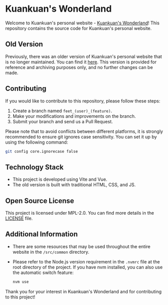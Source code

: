 
# Kuankuan's Wonderland

Welcome to Kuankuan's personal website - [Kuankuan&#39;s Wonderland](https://kuankuan2007.gitee.io/)! This repository contains the source code for Kuankuan's personal website.

## Old Version

Previously, there was an older version of Kuankuan's personal website that is no longer maintained. You can find it [here](https://gitee.com/kuankuan2007/website-old). This version is provided for reference and archiving purposes only, and no further changes can be made.

## Contributing

If you would like to contribute to this repository, please follow these steps:

1. Create a branch named `feet_(user)_(feature)`.
2. Make your modifications and improvements on the branch.
3. Submit your branch and send us a Pull Request.

Please note that to avoid conflicts between different platforms, it is strongly recommended to ensure git ignores case sensitivity. You can set it up by using the following command:

```bash
git config core.ignorecase false
```

## Technology Stack

- This project is developed using Vite and Vue.
- The old version is built with traditional HTML, CSS, and JS.

## Open Source License

This project is licensed under MPL-2.0. You can find more details in the [LICENSE](./LICENSE) file.

## Additional Information

- There are some resources that may be used throughout the entire website in the `/src/common` directory.
- Please refer to the Node.js version requirement in the `.nvmrc` file at the root directory of the project. If you have nvm installed, you can also use the automatic switch feature:

  ```bash
  nvm use
  ```

Thank you for your interest in Kuankuan's Wonderland and for contributing to this project!
